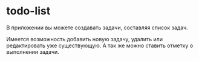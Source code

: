 # todo-list

В приложении вы можете создавать задачи, составляя список задач.

Имеется возможность добавить новую задачу, удалить или редактировать уже существующую. А так же можно ставить отметку о выполнении задачи.
